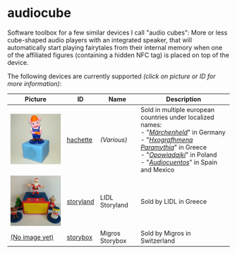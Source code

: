 # audiocube

Software toolbox for a few similar devices I call "audio cubes": More or less cube-shaped audio players with an integrated speaker, that will automatically start playing fairytales from their internal memory when one of the affiliated figures (containing a hidden NFC tag) is placed on top of the device.

The following devices are currently supported *(click on picture or ID for more information)*:

Picture | ID | Name | Description
--- | --- | --- | ---
[![](devices/hachette/image-0001-256x256.jpg)](devices/hachette/) | [hachette](devices/hachette/) | *(Various)* | Sold in multiple european countries under localized names:<br />- "*[Märchenheld](https://maerchenheld-sammlung.de/)*" in Germany<br />- "*[Hxografhmena Paramythia](https://www.audiotales.gr/)*" in Greece<br />- "*[Opowiadajki](https://opowiadajki.pl/)*" in Poland<br />- "*[Audiocuentos](https://www.salvat.com/colecciones/audiocuentos/)*" in Spain and Mexico
[![](devices/storyland/image-0001-256x256.jpg)](devices/storyland/) | [storyland](devices/storyland/) | LIDL Storyland | Sold by LIDL in Greece
[(No image yet)](devices/storybox/) | [storybox](devices/storybox/) | Migros Storybox | Sold by Migros in Switzerland
